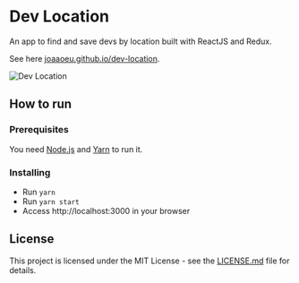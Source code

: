 # Dev Location

An app to find and save devs by location built with ReactJS and Redux.

See here [joaaoeu.github.io/dev-location](https://joaaoeu.github.io/dev-location/).

![Dev Location](./assets/dev-location.gif "Dev Location")

## How to run

### Prerequisites

You need [Node.js](https://nodejs.org/) and [Yarn](https://yarnpkg.com/en/) to run it.

### Installing

- Run `yarn`
- Run `yarn start`
- Access http://localhost:3000 in your browser

## License

This project is licensed under the MIT License - see the [LICENSE.md](LICENSE.md) file for details.
